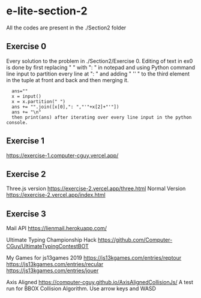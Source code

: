 # e-lite-section-2
All the codes are present in the ./Section2 folder

## Exercise 0

Every solution to the problem in ./Section2/Exercise 0.
Editing of text in ex0 is done by first replacing " " with ": " in notepad and using Python command line input to partition every line at ": " and adding " '' " to the third element in the tuple at front and back and then merging it.
```
  ans=""
  x = input()
  x = x.partition(" ")
  ans += "".join([x[0],": ","'"+x[2]+"'"])
  ans += "\n"
  then print(ans) after iterating over every line input in the python console.
```

## Exercise 1
https://exercise-1.computer-cguy.vercel.app/

## Exercise 2
Three.js version https://exercise-2.vercel.app/three.html
Normal Version https://exercise-2.vercel.app/index.html

## Exercise 3
Mail API https://lienmail.herokuapp.com/

Ultimate Typing Championship Hack https://github.com/Computer-CGuy/UltimateTypingContestBOT

My Games for js13games 2019 https://js13kgames.com/entries/reptour https://js13kgames.com/entries/recular https://js13kgames.com/entries/jouer

Axis Aligned https://computer-cguy.github.io/AxisAlignedCollisionJs/ A test run for BBOX Collision Algorithm. Use arrow keys and WASD
